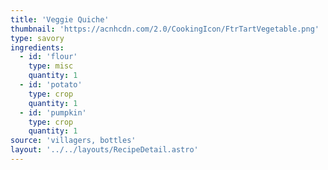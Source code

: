```yaml
---
title: 'Veggie Quiche'
thumbnail: 'https://acnhcdn.com/2.0/CookingIcon/FtrTartVegetable.png'
type: savory
ingredients:
  - id: 'flour'
    type: misc
    quantity: 1
  - id: 'potato'
    type: crop
    quantity: 1
  - id: 'pumpkin'
    type: crop
    quantity: 1
source: 'villagers, bottles'
layout: '../../layouts/RecipeDetail.astro'
---
```

